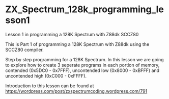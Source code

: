 # ZX_Spectrum_128k_programming_lesson1
Lesson 1 in programming a 128K Spectrum with Z88dk SCCZ80


This is Part 1 of programming a 128K Spectrum with Z88dk using the SCCZ80 compiler.

Step by step programming for a 128K Spectrum.  In this lesson we are going to explore how to create 3 seperate programs in each portion of memory, contended (0x5DC0 - 0x7FFF), uncontended low (0x8000 - 0xBFFF) and uncontended high (0xC000 - 0xFFFF).

Introduction to this lesson can be found at https://wordpress.com/post/zxspectrumcoding.wordpress.com/791
